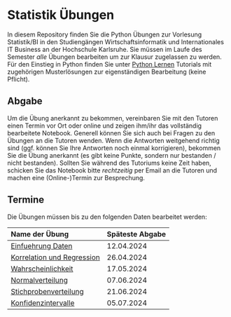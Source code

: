 # Statistik Übungen

In diesem Repository finden Sie die Python Übungen zur Vorlesung Statistik/BI in den Studiengängen Wirtschaftsinformatik und Internationales IT Business an der Hochschule Karlsruhe. Sie müssen im Laufe des Semester *alle* Übungen bearbeiten um zur Klausur zugelassen zu werden. Für den Einstieg in Python finden Sie unter [Python Lernen](https://github.com/djanka2/statistik-uebungen/tree/main/Python%20Lernen) Tutorials mit zugehörigen Musterlösungen zur eigenständigen Bearbeitung (keine Pflicht).

## Abgabe
Um die Übung anerkannt zu bekommen, vereinbaren Sie mit den Tutoren einen Termin vor Ort oder online und zeigen ihm/ihr das vollständig bearbeitete Notebook. Generell können Sie sich auch bei Fragen zu den Übungen an die Tutoren wenden. Wenn die Antworten weitgehend richtig sind (ggf. können Sie Ihre Antworten noch einmal korrigieren), bekommen Sie die Übung anerkannt (es gibt keine Punkte, sondern nur bestanden / nicht bestanden). Sollten Sie während des Tutoriums keine Zeit haben, schicken Sie das Notebook bitte *rechtzeitig* per Email an die Tutoren und machen eine (Online-)Termin zur Besprechung.

## Termine
Die Übungen müssen bis zu den folgenden Daten bearbeitet werden:

| Name der Übung                        | Späteste Abgabe       |
|:---                                   |:---                   |
| [Einfuehrung Daten](https://github.com/djanka2/statistik-uebungen/blob/main/01%20-%20Einfuehrung%20Daten.ipynb)	        | 12.04.2024            |	
| [Korrelation und Regression](https://github.com/djanka2/statistik-uebungen/blob/main/02%20-%20Korrelation%20und%20Regression.ipynb)	| 26.04.2024	        |
| [Wahrscheinlichkeit](https://github.com/djanka2/statistik-uebungen/blob/main/03%20-%20Wahrscheinlichkeit.ipynb)	        | 17.05.2024            |
| [Normalverteilung](https://github.com/djanka2/statistik-uebungen/blob/main/04%20-%20Normalverteilung.ipynb)           | 07.06.2024            |
| [Stichprobenverteilung](https://github.com/djanka2/statistik-uebungen/blob/main/05%20-%20Stichprobenverteilung.ipynb)	    | 21.06.2024            |
| [Konfidenzintervalle](https://github.com/djanka2/statistik-uebungen/blob/main/06%20-%20Konfidenzintervalle.ipynb)	    | 05.07.2024            |

